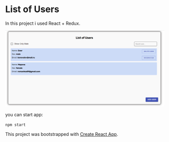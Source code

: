 # List of Users

In this project i used React + Redux.

![demo](src/assets/images/demo.png)

you can start app:

`
npm start
`

This project was bootstrapped with [Create React App](https://github.com/facebook/create-react-app).